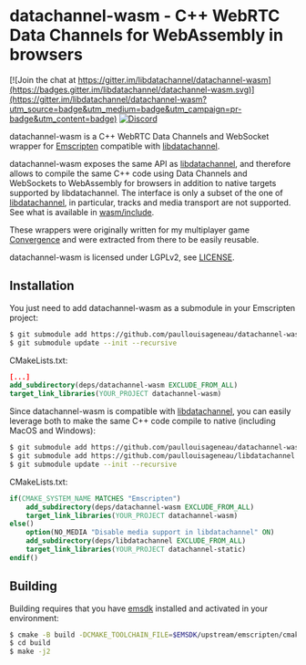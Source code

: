 # datachannel-wasm - C++ WebRTC Data Channels for WebAssembly in browsers

[![Join the chat at https://gitter.im/libdatachannel/datachannel-wasm](https://badges.gitter.im/libdatachannel/datachannel-wasm.svg)](https://gitter.im/libdatachannel/datachannel-wasm?utm_source=badge&utm_medium=badge&utm_campaign=pr-badge&utm_content=badge) [![Discord](https://img.shields.io/discord/903257095539925006?logo=discord)](https://discord.gg/jXAP8jp3Nn)

datachannel-wasm is a C++ WebRTC Data Channels and WebSocket wrapper for [Emscripten](https://emscripten.org/) compatible with [libdatachannel](https://github.com/paullouisageneau/libdatachannel).

datachannel-wasm exposes the same API as [libdatachannel](https://github.com/paullouisageneau/libdatachannel), and therefore allows to compile the same C++ code using Data Channels and WebSockets to WebAssembly for browsers in addition to native targets supported by libdatachannel. The interface is only a subset of the one of [libdatachannel](https://github.com/paullouisageneau/libdatachannel), in particular, tracks and media transport are not supported. See what is available in [wasm/include](https://github.com/paullouisageneau/datachannel-wasm/tree/master/wasm/include/rtc).

These wrappers were originally written for my multiplayer game [Convergence](https://github.com/paullouisageneau/convergence) and were extracted from there to be easily reusable.

datachannel-wasm is licensed under LGPLv2, see [LICENSE](https://github.com/paullouisageneau/datachannel-wasm/blob/master/LICENSE).

## Installation

You just need to add datachannel-wasm as a submodule in your Emscripten project:
```bash
$ git submodule add https://github.com/paullouisageneau/datachannel-wasm.git deps/datachannel-wasm
$ git submodule update --init --recursive
```

CMakeLists.txt:
```cmake
[...]
add_subdirectory(deps/datachannel-wasm EXCLUDE_FROM_ALL)
target_link_libraries(YOUR_PROJECT datachannel-wasm)
```

Since datachannel-wasm is compatible with [libdatachannel](https://github.com/paullouisageneau/libdatachannel), you can easily leverage both to make the same C++ code compile to native (including MacOS and Windows):

```bash
$ git submodule add https://github.com/paullouisageneau/datachannel-wasm.git deps/datachannel-wasm
$ git submodule add https://github.com/paullouisageneau/libdatachannel.git deps/libdatachannel
$ git submodule update --init --recursive
```

CMakeLists.txt:
```cmake
if(CMAKE_SYSTEM_NAME MATCHES "Emscripten")
    add_subdirectory(deps/datachannel-wasm EXCLUDE_FROM_ALL)
    target_link_libraries(YOUR_PROJECT datachannel-wasm)
else()
    option(NO_MEDIA "Disable media support in libdatachannel" ON)
    add_subdirectory(deps/libdatachannel EXCLUDE_FROM_ALL)
    target_link_libraries(YOUR_PROJECT datachannel-static)
endif()
```

## Building

Building requires that you have [emsdk](https://github.com/emscripten-core/emsdk) installed and activated in your environment:
```bash
$ cmake -B build -DCMAKE_TOOLCHAIN_FILE=$EMSDK/upstream/emscripten/cmake/Modules/Platform/Emscripten.cmake
$ cd build
$ make -j2
```

